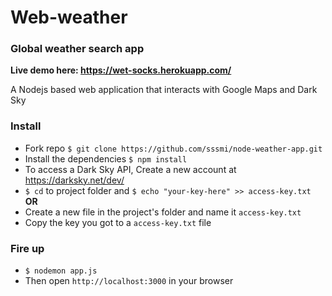 # Web-weather
### Global weather search app
**Live demo here: https://wet-socks.herokuapp.com/**

A Nodejs based web application that interacts with Google Maps and Dark Sky

### Install
* Fork repo `$ git clone https://github.com/sssmi/node-weather-app.git`
* Install the dependencies `$ npm install`
* To access a Dark Sky API, Create a new account at https://darksky.net/dev/
* `$ cd` to project folder and `$ echo "your-key-here" >> access-key.txt`
 **OR**
* Create a new file in the project's folder and name it `access-key.txt`
* Copy the key you got to a `access-key.txt` file

### Fire up
* ```$ nodemon app.js```
* Then open `http://localhost:3000` in your browser